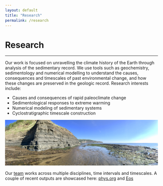 ```yaml
---
layout: default
title: "Research"
permalink: /research
---
```


# Research
* * *
Our work is focused on unravelling the climate history of the Earth through analysis of the sedimentary record. We use tools such as geochemistry, sedimentology and numerical modelling to understand the causes, consequences and timescales of past environmental change, and how these changes are preserved in the geologic record. Research interests include:

* Causes and consequences of rapid paleoclimate change
* Sedimentological responses to extreme warming
* Numerical modeling of sedimentary systems
* Cyclostratigraphic timescale construction

![Robin Hood's Bay](/images/robinhoods.jpg)

Our [team](/team.md) works across multiple disciplines, time intervals and timescales. A couple of recent outputs are showcased here: [phys.org](https://phys.org/news/2024-10-scientists-duration-major-hyperthermal-event.html) and [Eos](https://eos.org/articles/european-colonists-dramatically-increased-north-american-erosion-rates)
